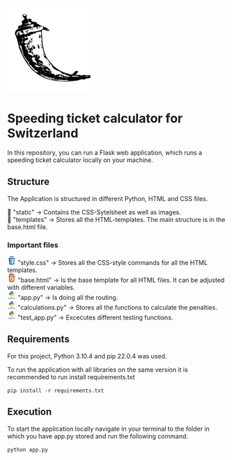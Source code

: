 <div style="align:center">
    <img src="static/icons/flask.svg" width="200" height="200" alt="Flask Icon">
</div>


# Speeding ticket calculator for Switzerland
In this repository, you can run a Flask web application, which runs a speeding ticket calculator locally on your machine.

## Structure
The Application is structured in different Python, HTML and CSS files.

:file_folder: "static" -> Contains the CSS-Sytelsheet as well as images.<br />
:file_folder: "templates" -> Stores all the HTML-templates. The main structure is in the base.html file.<br />

### Important files
<img src="static/icons/css.svg" alt="Icon CSS" width="20" height="20"> "style.css" -> Stores all the CSS-style commands for all the HTML templates. <br />
<img src="static/icons/html.svg" alt="Icon HTML" width="20" height="20"> "base.html" -> Is the base template for all HTML files. It can be adjusted with different variables. <br />
<img src="static/icons/python.svg" alt="Icon Python" width="20" height="20"> "app.py" -> Is doing all the routing. <br />
<img src="static/icons/python.svg" alt="Icon Python" width="20" height="20"> "calculations.py" -> Stores all the functions to calculate the penalties. <br />
<img src="static/icons/python.svg" alt="Icon Python" width="20" height="20"> "test_app.py" -> Excecutes different testing functions. <br />

## Requirements
For this project, Python 3.10.4 and pip 22.0.4 was used.

To run the application with all libraries on the same version it is recommended to run install requirements.txt

```
pip install -r requirements.txt
```

## Execution
To start the application locally navigate in your terminal to the folder in which you have app.py stored and run the following command.

``` 
python app.py
``` 
